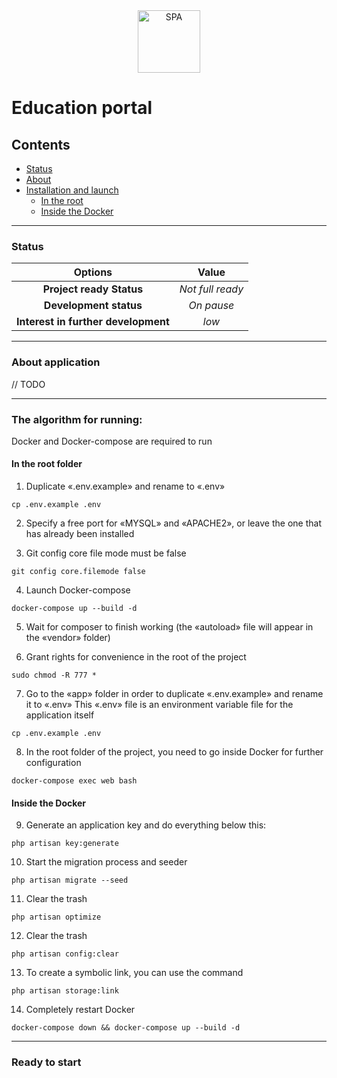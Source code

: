 <div align="center">
  <img src="public/img/icons/2.png" width="100" height="100" alt="SPA">
</div>

# Education portal

## Contents

* [Status](#status)
* [About](#about)
* [Installation and launch](#installation)
    * [In the root](#root)
    * [Inside the Docker](#docker)

<hr>

### Status <a name="status"></a>

|               Options               |      Value       |
|:-----------------------------------:|:----------------:|
|      **Project ready Status**       | _Not full ready_ |
|       **Development status**        |    _On pause_    |
| **Interest in further development** |      _low_       |

<hr>

### About application <a name="about"></a>

// TODO
<hr>

### The algorithm for running: <a name="installation"></a>

Docker and Docker-compose are required to run

#### In the root folder <a name="root"></a>

1. Duplicate «.env.example» and rename to «.env»

```
cp .env.example .env
```

2. Specify a free port for «MYSQL» and «APACHE2», or leave the one that has already been installed

3. Git config core file mode must be false

```
git config core.filemode false
```

4. Launch Docker-compose

```
docker-compose up --build -d
```

5. Wait for composer to finish working (the «autoload» file will appear in the «vendor» folder)

6. Grant rights for convenience in the root of the project

```
sudo chmod -R 777 *
```

7. Go to the «app» folder in order to duplicate «.env.example» and rename it to «.env» This «.env» file is an
   environment variable file for the application itself

```
cp .env.example .env
```

8. In the root folder of the project, you need to go inside Docker for further configuration

```
docker-compose exec web bash
```

#### Inside the Docker <a name="docker"></a>

9. Generate an application key and do everything below this:

```
php artisan key:generate
```

10. Start the migration process and seeder

```
php artisan migrate --seed
```

11. Clear the trash

```
php artisan optimize
```

12. Clear the trash

```
php artisan config:clear
```

13. To create a symbolic link, you can use the command

```
php artisan storage:link
```

14. Completely restart Docker

```
docker-compose down && docker-compose up --build -d
```

<hr>

### Ready to start
